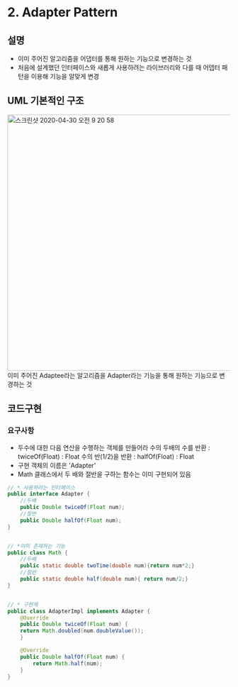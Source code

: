
# 2. Adapter Pattern
## 설명
- 이미 주어진 알고리즘을 어댑터를 통해 원하는 기능으로 변경하는 것
- 처음에 설계했던 인터페이스와 새롭게 사용하려는 라이브러리와 다를 때 어뎁터 패턴을 이용해 기능을 알맞게 변경

## UML 기본적인 구조
<img width="578" alt="스크린샷 2020-04-30 오전 9 20 58" src="https://user-images.githubusercontent.com/38370976/80659448-fad8f600-8ac3-11ea-8ae3-11557808b42d.png">
이미 주어진 Adaptee라는 알고리즘을 Adapter라는 기능을 통해 원하는 기능으로 변경하는 것


## 코드구현
### 요구사항
- 두수에 대한 다음 연산을 수행하는 객체를 만들어라
 수의 두배의 수를 반환 : twiceOf(Float) : Float
 수의 반(1/2)을 반환 :  halfOf(Float) : Float
- 구현 객체의 이름은 'Adapter'
- Math 클래스에서 두 배와 절반을 구하는 함수는 이미 구현되어 있음

```java
// * 사용하려는 인터페이스
public interface Adapter {
    //두배
    public Double twiceOf(Float num);
    //절반
    public Double halfOf(Float num);
}


// *이미 존재하는 기능
public class Math {
    //두배 
    public static double twoTime(double num){return num*2;}
    //절반
    public static double half(double num){ return num/2;}
}


// * 구현체
public class AdapterImpl implements Adapter {
    @Override
    public Double twiceOf(Float num) {
	return Math.doubled(num.doubleValue());
    }

    @Override
    public Double halfOf(Float num) {
        return Math.half(num);
    }
}
```

